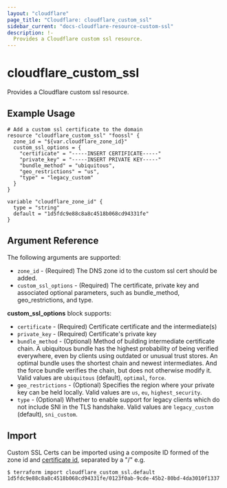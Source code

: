 ```yaml
---
layout: "cloudflare"
page_title: "Cloudflare: cloudflare_custom_ssl"
sidebar_current: "docs-cloudflare-resource-custom-ssl"
description: !-
  Provides a Cloudflare custom ssl resource.
---
```


# cloudflare_custom_ssl

Provides a Cloudflare custom ssl resource.

## Example Usage

```hcl
# Add a custom ssl certificate to the domain
resource "cloudflare_custom_ssl" "foossl" {
  zone_id = "${var.cloudflare_zone_id}"
  custom_ssl_options = {
    "certificate" = "-----INSERT CERTIFICATE-----"
    "private_key" = "-----INSERT PRIVATE KEY-----"
    "bundle_method" = "ubiquitous",
    "geo_restrictions" = "us",
    "type" = "legacy_custom"
  }
}

variable "cloudflare_zone_id" {
  type = "string"
  default = "1d5fdc9e88c8a8c4518b068cd94331fe"
}
```

## Argument Reference

The following arguments are supported:

* `zone_id` - (Required) The DNS zone id to the custom ssl cert should be added.
* `custom_ssl_options` - (Required) The certificate, private key and associated optional parameters, such as bundle_method, geo_restrictions, and type.

**custom_ssl_options** block supports:

* `certificate` - (Required) Certificate certificate and the intermediate(s)
* `private_key` - (Required) Certificate's private key
* `bundle_method` - (Optional) Method of building intermediate certificate chain. A ubiquitous bundle has the highest probability of being verified everywhere, even by clients using outdated or unusual trust stores. An optimal bundle uses the shortest chain and newest intermediates. And the force bundle verifies the chain, but does not otherwise modify it. Valid values are `ubiquitous` (default), `optimal`, `force`.
* `geo_restrictions` - (Optional) Specifies the region where your private key can be held locally. Valid values are `us`, `eu`, `highest_security`.
* `type` - (Optional) Whether to enable support for legacy clients which do not include SNI in the TLS handshake. Valid values are `legacy_custom` (default), `sni_custom`.

## Import

Custom SSL Certs can be imported using a composite ID formed of the zone id and [certificate id](https://api.cloudflare.com/#custom-ssl-for-a-zone-properties),
separated by a "/" e.g.

```
$ terraform import cloudflare_custom_ssl.default 1d5fdc9e88c8a8c4518b068cd94331fe/0123f0ab-9cde-45b2-80bd-4da3010f1337
```
